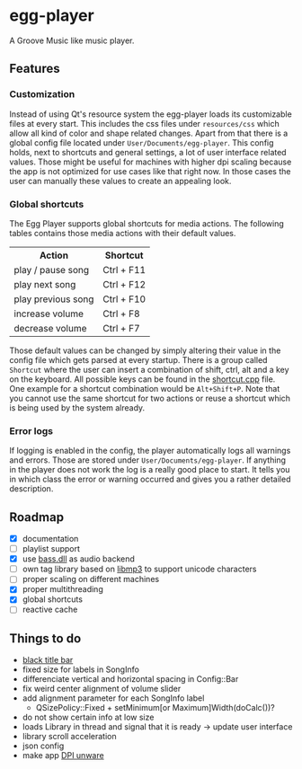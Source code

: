 # egg-player
A Groove Music like music player.

## Features
### Customization
Instead of using Qt's resource system the egg-player loads its customizable files at every start. This includes the css files under ```resources/css``` which allow all kind of color and shape related changes. Apart from that there is a global config file located under ```User/Documents/egg-player```. This config holds, next to shortcuts and general settings, a lot of user interface related values. Those might be useful for machines with higher dpi scaling because the app is not optimized for use cases like that right now. In those cases the user can manually these values to create an appealing look.

### Global shortcuts
The Egg Player supports global shortcuts for media actions. The following tables contains those media actions with their default values.
<table>
  <tr>
    <th>Action</th>
    <th>Shortcut</th>
  </tr>
  <tr>
    <td>play / pause song</td>
    <td>Ctrl + F11</td>
  </tr>
  <tr>
    <td>play next song</td>
    <td>Ctrl + F12</td>
  </tr>
  <tr>
    <td>play previous song</td>
    <td>Ctrl + F10</td>
  </tr>
  <tr>
    <td>increase volume</td>
    <td>Ctrl + F8</td>
  </tr>
  <tr>
    <td>decrease volume</td>
    <td>Ctrl + F7</td>
  </tr>
</table>

Those default values can be changed by simply altering their value in the config file which gets parsed at every startup. There is a group called ```Shortcut``` where the user can insert a combination of shift, ctrl, alt and a key on the keyboard. All possible keys can be found in the [shortcut.cpp](https://github.com/jsmolka/egg-player/blob/master/src/utils/shortcut.cpp) file. One example for a shortcut combination would be ```Alt+Shift+P```. Note that you cannot use the same shortcut for two actions or reuse a shortcut which is being used by the system already.

### Error logs
If logging is enabled in the config, the player automatically logs all warnings and errors. Those are stored under ```User/Documents/egg-player```. If anything in the player does not work the log is a really good place to start. It tells you in which class the error or warning occurred and gives you a rather detailed description.

## Roadmap
- [x] documentation
- [ ] playlist support
- [x] use [bass.dll](http://www.un4seen.com/) as audio backend
- [ ] own tag library based on [libmp3](https://github.com/TheOnlyCaky/libmp3) to support unicode characters
- [ ] proper scaling on different machines
- [x] proper multithreading
- [x] global shortcuts
- [ ] reactive cache

## Things to do
- [black title bar](https://msdn.microsoft.com/en-us/library/windows/desktop/ms724940%28v=vs.85%29.aspx)
- fixed size for labels in SongInfo
- differenciate vertical and horizontal spacing in Config::Bar
- fix weird center alignment of volume slider
- add alignment parameter for each SongInfo label
    - QSizePolicy::Fixed + setMinimum[or Maximum]Width(doCalc())?
- do not show certain info at low size
- loads Library in thread and signal that it is ready -> update user interface
- library scroll acceleration
- json config
- make app [DPI unware](https://msdn.microsoft.com/en-us/library/windows/desktop/mt846517%28v=vs.85%29.aspx)
